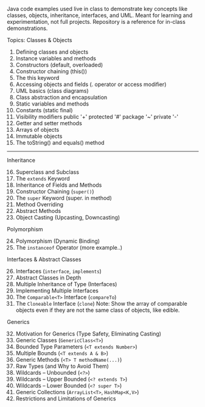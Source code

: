 Java code examples used live in class to demonstrate key concepts like classes, objects, inheritance, interfaces, and UML. Meant for learning and experimentation, not full projects. Repository is a reference for in-class demonstrations.

Topics:
Classes & Objects

1. Defining classes and objects  
2. Instance variables and methods  
3. Constructors (default, overloaded) 
4. Constructor chaining (this()) 
5. The this keyword  
6. Accessing objects and fields (. operator or access modifier)  
7. UML basics (class diagrams)
8. Class abstraction and encapsulation  
9. Static variables and methods
10. Constants (static final)
11. Visibility modifiers  public '+' protected '#' package '~'  private '-'
12. Getter and setter methods  
13. Arrays of objects  
14. Immutable objects 
15. The toString() and equals() method 

---

Inheritance

16. Superclass and Subclass
17. The `extends` Keyword
18. Inheritance of Fields and Methods
19. Constructor Chaining (`super()`)
20. The `super` Keyword (super. in method)
21. Method Overriding
22. Abstract Methods 
23. Object Casting (Upcasting, Downcasting)

Polymorphism

24. Polymorphism (Dynamic Binding)
25. The `instanceof` Operator (more example..)

Interfaces & Abstract Classes

26. Interfaces (`interface`, `implements`)
27. Abstract Classes in Depth
28. Multiple Inheritance of Type (Interfaces)
29. Implementing Multiple Interfaces
30. The `Comparable<T>` Interface (`compareTo`)
31. The `Cloneable` Interface (`clone`)
Note: Show the array of comparable objects even if they are not 
the same class of objects, like edible. 

Generics

32. Motivation for Generics (Type Safety, Eliminating Casting)
33. Generic Classes (`GenericClass<T>`)
34. Bounded Type Parameters (`<T extends Number>`)
35. Multiple Bounds (`<T extends A & B>`)
36. Generic Methods (`<T> T methodName(...)`)
37. Raw Types (and Why to Avoid Them)
38. Wildcards – Unbounded (`<?>`)
39. Wildcards – Upper Bounded (`<? extends T>`)
40. Wildcards – Lower Bounded (`<? super T>`)
41. Generic Collections (`ArrayList<T>`, `HashMap<K,V>`)
42. Restrictions and Limitations of Generics

